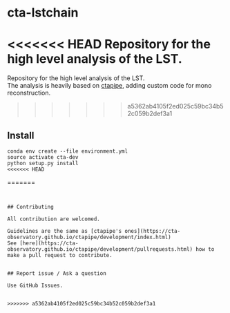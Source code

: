 # cta-lstchain

<<<<<<< HEAD
Repository for the high level analysis of the LST.
=======
Repository for the high level analysis of the LST.    
The analysis is heavily based on [ctapipe](https://github.com/cta-observatory/ctapipe), adding custom code for mono reconstruction.
>>>>>>> a5362ab4105f2ed025c59bc34b52c059b2def3a1


## Install

```
conda env create --file environment.yml
source activate cta-dev
python setup.py install
<<<<<<< HEAD
```
=======
```


## Contributing

All contribution are welcomed.

Guidelines are the same as [ctapipe's ones](https://cta-observatory.github.io/ctapipe/development/index.html)
See [here](https://cta-observatory.github.io/ctapipe/development/pullrequests.html) how to make a pull request to contribute.


## Report issue / Ask a question

Use GitHub Issues.


>>>>>>> a5362ab4105f2ed025c59bc34b52c059b2def3a1
